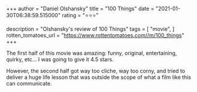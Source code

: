 +++
author = "Daniel Olshansky"
title = "100 Things"
date = "2021-01-30T06:38:59.515000"
rating = "⭐⭐⭐"

description = "Olshansky's review of 100 Things"
tags = [
    "movie",
]
rotten_tomatoes_url = "https://www.rottentomatoes.com//m/100_things"
+++

The first half of this movie was amazing: funny, original, entertaining, quirky, etc... I was going to give it 4.5 stars.

However, the second half got way too cliche, way too corny, and tried to deliver a huge life lesson that was outside the scope of what a film like this can communicate.
